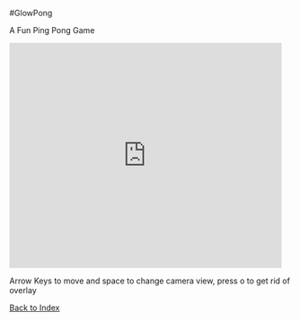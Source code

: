 #GlowPong

A Fun Ping Pong Game

<iframe src="https://scratch.mit.edu/projects/420753757/embed" allowtransparency="true" width="485" height="402" frameborder="0" scrolling="no" allowfullscreen></iframe>

Arrow Keys to move and space to change camera view, press o to get rid of overlay


[Back to Index](../index.md)
